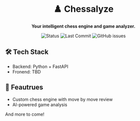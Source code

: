 <div align="center">

# ♟️ Chessalyze

**Your intelligent chess engine and game analyzer.**

![Status](https://img.shields.io/badge/status-WIP-yellow)
![Last Commit](https://img.shields.io/github/last-commit/lyanriu8/chessalyze)
![GitHub issues](https://img.shields.io/github/issues/lyanriu8/chessalyze)

</div>

## 🛠️ Tech Stack
- Backend: Python + FastAPI
- Fronend: TBD

## 🚀 Feautrues
- Custom chess engine with move by move review
- AI-powered game analysis

And more to come!
